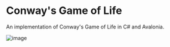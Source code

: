 # Conway's Game of Life

An implementation of Conway's Game of Life in C# and Avalonia. 

![image](https://github.com/HyperPigeon/GameOfLife/assets/58276133/c185d383-1eee-4a35-be44-be1b4dc52518)
